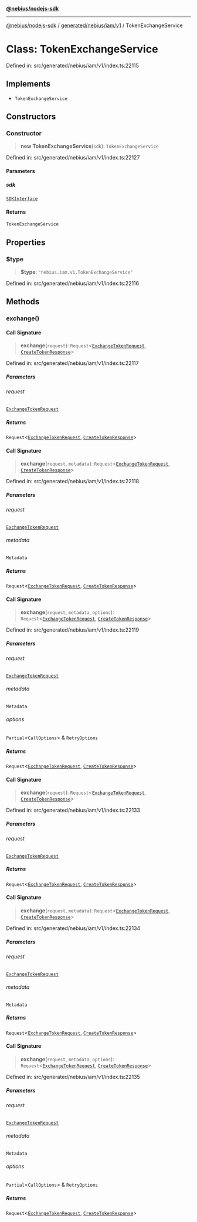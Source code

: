 [**@nebius/nodejs-sdk**](../../../../../README.md)

***

[@nebius/nodejs-sdk](../../../../../README.md) / [generated/nebius/iam/v1](../README.md) / TokenExchangeService

# Class: TokenExchangeService

Defined in: src/generated/nebius/iam/v1/index.ts:22115

## Implements

- `TokenExchangeService`

## Constructors

### Constructor

> **new TokenExchangeService**(`sdk`): `TokenExchangeService`

Defined in: src/generated/nebius/iam/v1/index.ts:22127

#### Parameters

##### sdk

[`SDKInterface`](../../../../../sdk/interfaces/SDKInterface.md)

#### Returns

`TokenExchangeService`

## Properties

### $type

> **$type**: `"nebius.iam.v1.TokenExchangeService"`

Defined in: src/generated/nebius/iam/v1/index.ts:22116

## Methods

### exchange()

#### Call Signature

> **exchange**(`request`): `Request`\<[`ExchangeTokenRequest`](../interfaces/ExchangeTokenRequest.md), [`CreateTokenResponse`](../interfaces/CreateTokenResponse.md)\>

Defined in: src/generated/nebius/iam/v1/index.ts:22117

##### Parameters

###### request

[`ExchangeTokenRequest`](../interfaces/ExchangeTokenRequest.md)

##### Returns

`Request`\<[`ExchangeTokenRequest`](../interfaces/ExchangeTokenRequest.md), [`CreateTokenResponse`](../interfaces/CreateTokenResponse.md)\>

#### Call Signature

> **exchange**(`request`, `metadata`): `Request`\<[`ExchangeTokenRequest`](../interfaces/ExchangeTokenRequest.md), [`CreateTokenResponse`](../interfaces/CreateTokenResponse.md)\>

Defined in: src/generated/nebius/iam/v1/index.ts:22118

##### Parameters

###### request

[`ExchangeTokenRequest`](../interfaces/ExchangeTokenRequest.md)

###### metadata

`Metadata`

##### Returns

`Request`\<[`ExchangeTokenRequest`](../interfaces/ExchangeTokenRequest.md), [`CreateTokenResponse`](../interfaces/CreateTokenResponse.md)\>

#### Call Signature

> **exchange**(`request`, `metadata`, `options`): `Request`\<[`ExchangeTokenRequest`](../interfaces/ExchangeTokenRequest.md), [`CreateTokenResponse`](../interfaces/CreateTokenResponse.md)\>

Defined in: src/generated/nebius/iam/v1/index.ts:22119

##### Parameters

###### request

[`ExchangeTokenRequest`](../interfaces/ExchangeTokenRequest.md)

###### metadata

`Metadata`

###### options

`Partial`\<`CallOptions`\> & `RetryOptions`

##### Returns

`Request`\<[`ExchangeTokenRequest`](../interfaces/ExchangeTokenRequest.md), [`CreateTokenResponse`](../interfaces/CreateTokenResponse.md)\>

#### Call Signature

> **exchange**(`request`): `Request`\<[`ExchangeTokenRequest`](../interfaces/ExchangeTokenRequest.md), [`CreateTokenResponse`](../interfaces/CreateTokenResponse.md)\>

Defined in: src/generated/nebius/iam/v1/index.ts:22133

##### Parameters

###### request

[`ExchangeTokenRequest`](../interfaces/ExchangeTokenRequest.md)

##### Returns

`Request`\<[`ExchangeTokenRequest`](../interfaces/ExchangeTokenRequest.md), [`CreateTokenResponse`](../interfaces/CreateTokenResponse.md)\>

#### Call Signature

> **exchange**(`request`, `metadata`): `Request`\<[`ExchangeTokenRequest`](../interfaces/ExchangeTokenRequest.md), [`CreateTokenResponse`](../interfaces/CreateTokenResponse.md)\>

Defined in: src/generated/nebius/iam/v1/index.ts:22134

##### Parameters

###### request

[`ExchangeTokenRequest`](../interfaces/ExchangeTokenRequest.md)

###### metadata

`Metadata`

##### Returns

`Request`\<[`ExchangeTokenRequest`](../interfaces/ExchangeTokenRequest.md), [`CreateTokenResponse`](../interfaces/CreateTokenResponse.md)\>

#### Call Signature

> **exchange**(`request`, `metadata`, `options`): `Request`\<[`ExchangeTokenRequest`](../interfaces/ExchangeTokenRequest.md), [`CreateTokenResponse`](../interfaces/CreateTokenResponse.md)\>

Defined in: src/generated/nebius/iam/v1/index.ts:22135

##### Parameters

###### request

[`ExchangeTokenRequest`](../interfaces/ExchangeTokenRequest.md)

###### metadata

`Metadata`

###### options

`Partial`\<`CallOptions`\> & `RetryOptions`

##### Returns

`Request`\<[`ExchangeTokenRequest`](../interfaces/ExchangeTokenRequest.md), [`CreateTokenResponse`](../interfaces/CreateTokenResponse.md)\>
